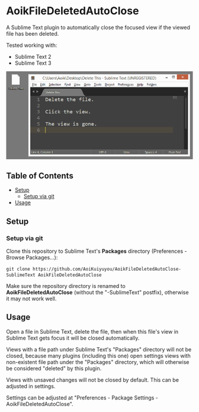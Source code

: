 # AoikFileDeletedAutoClose
A Sublime Text plugin to automatically close the focused view if the viewed
 file has been deleted.

Tested working with:
- Sublime Text 2
- Sublime Text 3

![Image](/screencast.gif)

## Table of Contents
- [Setup](#setup)
  - [Setup via git](#setup-via-git)
- [Usage](#usage)

## Setup

### Setup via git
Clone this repository to Sublime Text's **Packages** directory (Preferences - Browse Packages...):
```
git clone https://github.com/AoiKuiyuyou/AoikFileDeletedAutoClose-SublimeText AoikFileDeletedAutoClose
```

Make sure the repository directory is renamed to **AoikFileDeletedAutoClose**
(without the "-SublimeText" postfix), otherwise it may not work well.

## Usage
Open a file in Sublime Text, delete the file, then when this file's view in
 Sublime Text gets focus it will be closed automatically.

Views with a file path under Sublime Text's "Packages" directory will not be
closed, because many plugins (including this one) open settings views with
non-existent file path under the "Packages" directory, which will otherwise be
considered "deleted" by this plugin.

Views with unsaved changes will not be closed by default. This can be adjusted
in settings.

Settings can be adjusted at
"Preferences - Package Settings - AoikFileDeletedAutoClose".
